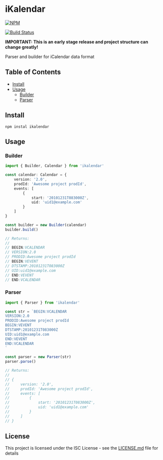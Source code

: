 # iKalendar

[![NPM](https://nodei.co/npm/ikalendar.png?compact=true)](https://nodei.co/npm/ikalendar/)

[![Build Status](https://travis-ci.org/iammatis/iKalendar.svg?branch=master)](https://travis-ci.org/iammatis/iKalendar)

**IMPORTANT: This is an early stage release and project structure can change greatly!**

Parser and builder for iCalendar data format

## Table of Contents

- [Install](#install)
- [Usage](#usage)
    - [Builder](#builder)
    - [Parser](#parser)

## Install

```
npm instal ikalendar
```

## Usage


### Builder
```typescript
import { Builder, Calendar } from 'ikalendar'

const calendar: Calendar = {
    version: '2.0',
    prodId: 'Awesome project prodId',
    events: [
        {
            start: '20101231T083000Z',
            uid: 'uid1@example.com'
        }
    ]
}

const builder = new Builder(calendar)
builder.build()

// Returns:
// 
// BEGIN:VCALENDAR
// VERSION:2.0
// PRODID:Awesome project prodId
// BEGIN:VEVENT
// DTSTAMP:20101231T083000Z
// UID:uid1@example.com
// END:VEVENT
// END:VCALENDAR
```

### Parser
```typescript
import { Parser } from 'ikalendar'

const str = `BEGIN:VCALENDAR
VERSION:2.0
PRODID:Awesome project prodId
BEGIN:VEVENT
DTSTAMP:20101231T083000Z
UID:uid1@example.com
END:VEVENT
END:VCALENDAR
`

const parser = new Parser(str)
parser.parse()

// Returns:
// 
// {
//     version: '2.0',
//     prodId: 'Awesome project prodId',
//     events: [
//         {
//             start: '20101231T083000Z',
//             uid: 'uid1@example.com'
//         }
//     ]
// }
```

## License

This project is licensed under the ISC License - see the [LICENSE.md](LICENSE.md) file for details
